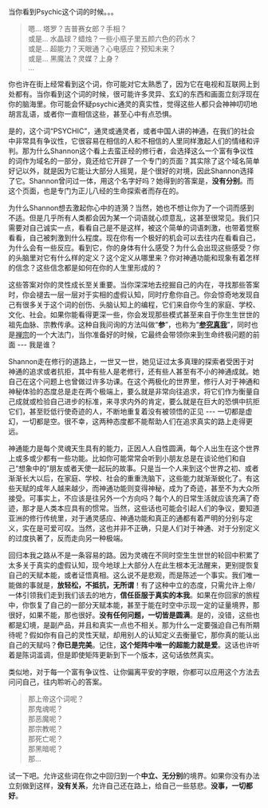 当你看到Psychic这个词的时候。。。

>嗯... 塔罗？吉普赛女郎？手相？\
或是... 水晶球？蜡烛？一些小瓶子里五颜六色的药水？\
或是... 超能力？天眼通？心电感应？预知未来？\
或是... 黑魔法？灵媒？上身？\
...

你也许在街上经常看到这个词，你可能对它太熟悉了，因为它在电视和互联网上到处都有。当你看到这个词的时候，很可能许多灵异、玄幻的东西和画面立刻浮现在你的脑海里。你可能会怀疑psychic通灵的真实性，觉得这些人都只会神神叨叨地胡言乱语，或者你一直相信这些，甚至心中有点恐惧。

是的，这个词“PSYCHIC”，通灵或通灵者，或者中国人讲的神通，在我们的社会中非常具有争议性，它很容易在相信的人和不相信的人里同样激起人们的情绪和评判。那为什么Shannon这个看上去蛮正经的修行者，会选择这么一个富有争议性的词作为域名的一部分，竟还给它开辟了一个专门的页面？其实除了这个域名简单好记以外，就是因为它能让大部分人摇晃，是个很好的对境，因此Shannon选择了它。Shannon曾问过一体，用这个名字好吗？她得到的答案是，**没有分别**。而这个页面，也是专门为正儿八经的生命探索者而存在的。

为什么Shannon想去激起你心中的涟漪？当然，她也不想让你为了一个词而感到不适。但是几乎所有人类都会因为某一个词语就心烦意乱，这甚至很常见。我们只需要对自己诚实一点，看看自己是不是这样，被这个简单的词语刺激，也带着觉察看看，自己被刺激到什么程度。现在你有一个极好的机会可以去往内在看看自己，为什么会有一些反应。看到它，你的身体有什么感受？为什么会出现这些感受？你的头脑里对它有什么样的定义？这个定义从哪里来？你对神通功能和现象有着怎样的信念？这些信念都是如何在你的人生里形成的？

这些答案对你的灵性成长至关重要。当你深深地去挖掘自己的内在，寻找那些答案时，你会褪去一层一层对于实相的虚假认知，同时疗愈你自己。你会惊奇地发现自己有很多关于这个词的创伤、头脑认知上的编程，它们来自你今生的家庭、学校、文化、社会。如果你能看得更深一些，你会发现那些模式甚至来自于你生生世世的祖先血脉、宗教传承。这种自我问询的方法叫做“**参**”，也称为“[**参究真我**](https://zh.wikipedia.org/wiki/參究真我_(拉瑪那·馬哈希))”，同时也是[禅宗](https://zh.wikipedia.org/wiki/禅宗)的一个大法门，当你准备好的时候，它最终会带领你来到生命终极问题的前面 --- 我是谁？

Shannon走在修行的道路上，一世又一世，她见证过太多真理的探索者受困于对神通的追求或者抗拒，其中有些人是老修行，还有些人甚至有不小的神通成就。她自己在这个问题上也曾做过许多功课。在这个两极化的世界里，修行人对于神通和神秘体验的态度总是走在两个极端上，要么就是非常向往追求，将它们作为衡量自己成就或检验自己进步的标准，来寻求内外的肯定，要么就是在巨大的恐惧中抗拒它们，甚至贬低行使奇迹的人，不断地重复着没有被领悟的正见 --- 一切都是虚幻，一切都是空。很不幸，这两种态度都不能帮助人们在追求真实的路上走得更远。

神通能力是每个灵魂天生具有的能力，正因人人自性圆满，每个人出生在这个世界上或多或少都有一些功能。比如你可能常常会听到小朋友总是在谈论他们和自己“想象中的”朋友或者天使一起玩的故事。只是当一个人来到这个世界之初、或者渐渐长大以后，在家庭、学校、社会的重重洗脑下，这些能力就渐渐蜕化了。有这些天赋的成年人越来越少，而神通功能则变得神秘，成为了奇迹，甚至不为大众所接受。可事实上，不应该是往另外一个方向吗？每个人的日常生活就应该充满了奇迹，那才是人类本应具有的惯常。当然，这些话也可能会引起人们的争议，要知道亚洲的修行传统里，对于通灵感应、神通功能和真正的通都有着严明的分别与定义，实在是可爱可叹。当然，这也并非不正确，只是人们对于神通、对于分别定义的过度执著了，反而走向另一种极端。

回归本我之路从不是一条容易的路。因为灵魂在不同时空生生世世的轮回中积累了太多关于真实的虚假认知，现今地球上大部分人在此生根本无法醒来，更别提恢复自己的天赋本能，或者证悟真相。这么说不是悲观，而是陈述一个事实。我们唯一能做的事就是，**放轻松，不抵抗，无所谓**！有了这种中立的态度，只需允许上帝/一体引领我们走到我们该去的地方，**信任臣服于真实的本我**。如果在你回家的旅程中，你恢复了自己的一部分天赋本能，甚至于能在时空中示现一定的证量境界，那很好，如果不能，那也很好。**没有任何问题，一切皆是圆满**。是的，没错，这些也都是幻境，是副产品，并且和真实一点也不相关。那为什么一定要强迫自己有所期待呢？假如你有自己的灵性天赋，却用别人的认知定义去衡量它，那你真的能认出自己的天赋吗？**你已是完美**。记住，**这个矩阵中唯一的超能力就是爱**。这话也许听着是陈词滥调，但是即使矩阵更新到下一个版本，这句话依然真实。

类似地，对于每一个富有争议性、让你偏离平安的字眼，你都可以应用这个方法去问问自己，往内聆听心的答案。

>那上帝这个词呢？\
那鬼魂呢？\
那恶魔呢？\
那宗教呢？\
那死亡呢？\
那黑暗呢？\
那...

试一下吧。允许这些词在你之中回归到一个**中立、无分别**的境界。如果你没有办法立刻做到这样，**没有关系**，允许自己还在路上，给自己一些慈悲。**没事，一切都好**。
